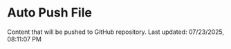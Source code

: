 # Auto Push File

Content that will be pushed to GitHub repository.
Last updated: 07/23/2025, 08:11:07 PM